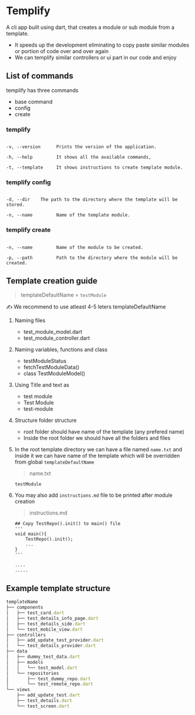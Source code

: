 # Templify

A cli app built using dart, that creates a module or sub module from a template.
- It speeds up the development eliminating to copy paste similar modules or portion of code over and over again
- We can templify similar controllers or ui part in our code and enjoy

## List of commands
templify has three commands
- base command
- config
- create

### templify
```

-v, --version      Prints the version of the application.

-h, --help         It shows all the available commands, 

-t, --template     It shows instructions to create template module.

```


### templify config
```

-d, --dir    The path to the directory where the template will be stored.

-n, --name         Name of the template module.

```


### templify create 
```

-n, --name         Name of the module to be created.

-p, --path         Path to the directory where the module will be created.

```

## Template creation guide

> templateDefaultName = `testModule`
 
 ✍️ We recommend to use atleast 4-5 leters templateDefaultName
1. Naming files
    * test_module_model.dart
    * test_module_controller.dart

2. Naming variables, functions and class
    * testModuleStatus
    * fetchTestModuleData()
    * class TestModuleModel()
3. Using Title and text as
    * test module
    * Test Module
    * test-module

4. Structure folder structure
    * root folder should have name of the template (any prefered name)
    * Inside the root folder we should have all the folders and files
5. In the root template directory we can have a file named `name.txt` and inside it we can have name of the template which will be overridden from global `templateDefaultName`<br>
    > name.txt
    ```
    testModule
    ```
7. You may also add `instructions.md` file to be printed after module creation
    > instructions.md
    ```
    ## Copy TestRepo().init() to main() file
    '''
    void main(){
        TestRepo().init();
        ...
    }
    '''

    ....
    .....
    ```

## Example template structure
```ts
templateName
├── components
│   ├── test_card.dart
│   ├── test_details_info_page.dart
│   ├── test_details_side.dart
│   └── test_mobile_view.dart
├── controllers
│   ├── add_update_test_provider.dart
│   └── test_details_provider.dart
├── data
│   ├── dummy_test_data.dart
│   ├── models
│   │   └── test_model.dart
│   └── repositories
│       ├── test_dummy_repo.dart
│       └── test_remote_repo.dart
└── views
    ├── add_update_test.dart
    ├── test_details.dart
    └── test_screen.dart
```

